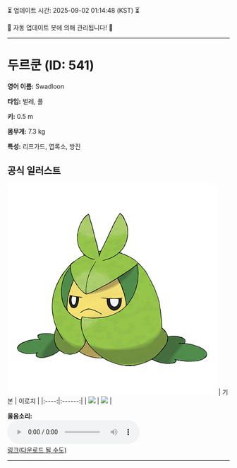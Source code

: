 
⏳ 업데이트 시간: 2025-09-02 01:14:48 (KST) ⏳

🤖 자동 업데이트 봇에 의해 관리됩니다! 🤖

---

# 두르쿤 (ID: 541)
**영어 이름:** Swadloon

**타입:** 벌레, 풀

**키:** 0.5 m

**몸무게:** 7.3 kg

**특성:** 리프가드, 엽록소, 방진

## 공식 일러스트
![](https://raw.githubusercontent.com/PokeAPI/sprites/master/sprites/pokemon/other/official-artwork/541.png)
| 기본 | 이로치 |
|:----:|:------:|
| <img src="http://play.pokemonshowdown.com/sprites/ani/swadloon.gif" width="200"> | <img src="http://play.pokemonshowdown.com/sprites/ani-shiny/swadloon.gif" width="200"> |

**울음소리:**<br><audio controls src="https://raw.githubusercontent.com/PokeAPI/cries/main/cries/pokemon/latest/541.ogg"></audio><br> [링크(다운로드 될 수도)](https://raw.githubusercontent.com/PokeAPI/cries/main/cries/pokemon/latest/541.ogg)


---
